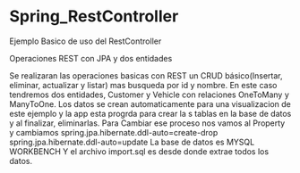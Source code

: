 # Spring_RestController
Ejemplo Basico de uso del RestController

Operaciones REST con JPA y dos entidades

Se realizaran las operaciones basicas con REST un CRUD básico(Insertar, eliminar, actualizar y listar) mas busqueda por id y nombre. En este caso tendremos dos entidades, Customer y Vehicle con relaciones OneToMany y ManyToOne. Los datos se crean automaticamente para una visualizacion de este ejemplo y la app esta progrda para crear la s tablas en la base de datos y al finalizar, eliminarlas. Para Cambiar ese proceso nos vamos al Property y cambiamos spring.jpa.hibernate.ddl-auto=create-drop spring.jpa.hibernate.ddl-auto=update La base de datos es MYSQL WORKBENCH Y el archivo import.sql es desde donde extrae todos los datos.
